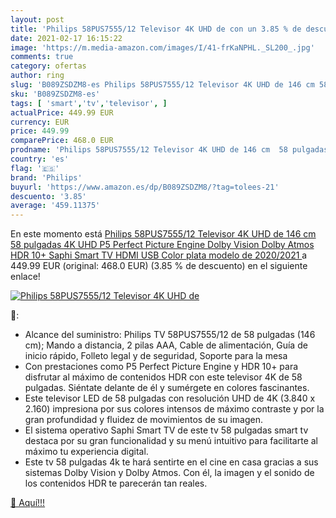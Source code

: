 ```yaml
---
layout: post
title: 'Philips 58PUS7555/12 Televisor 4K UHD de con un 3.85 % de descuento'
date: 2021-02-17 16:15:22
image: 'https://m.media-amazon.com/images/I/41-frKaNPHL._SL200_.jpg'
comments: true
category: ofertas
author: ring
slug: 'B089ZSDZM8-es Philips 58PUS7555/12 Televisor 4K UHD de 146 cm 58...'
sku: 'B089ZSDZM8-es'
tags: [ 'smart','tv','televisor', ]
actualPrice: 449.99 EUR
currency: EUR
price: 449.99
comparePrice: 468.0 EUR
prodname: 'Philips 58PUS7555/12 Televisor 4K UHD de 146 cm  58 pulgadas   4K UHD  P5 Perfect Picture Engine  Dolby Vision  Dolby Atmos  HDR 10+  Saphi Smart TV  HDMI  USB   Color plata  modelo de 2020/2021 '
country: 'es'
flag: '🇪🇸'
brand: 'Philips'
buyurl: 'https://www.amazon.es/dp/B089ZSDZM8/?tag=tolees-21'
descuento: '3.85'
average: '459.11375'
---
```


En este momento está [Philips 58PUS7555/12 Televisor 4K UHD de 146 cm  58 pulgadas   4K UHD  P5 Perfect Picture Engine  Dolby Vision  Dolby Atmos  HDR 10+  Saphi Smart TV  HDMI  USB   Color plata  modelo de 2020/2021 ](https://www.amazon.es/dp/B089ZSDZM8/?tag=tolees-21) a 449.99 EUR (original: 468.0 EUR) (3.85 %  de descuento) en el siguiente enlace!

[![Philips 58PUS7555/12 Televisor 4K UHD de](https://m.media-amazon.com/images/I/41-frKaNPHL._SL200_.jpg)](https://www.amazon.es/dp/B089ZSDZM8/?tag=tolees-21)

🔎:

- Alcance del suministro: Philips TV 58PUS7555/12 de 58 pulgadas (146 cm); Mando a distancia, 2 pilas AAA, Cable de alimentación, Guía de inicio rápido, Folleto legal y de seguridad, Soporte para la mesa
- Con prestaciones como P5 Perfect Picture Engine y HDR 10+ para disfrutar al máximo de contenidos HDR con este televisor 4K de 58 pulgadas. Siéntate delante de él y sumérgete en colores fascinantes.
- Este televisor LED de 58 pulgadas con resolución UHD de 4K (3.840 x 2.160) impresiona por sus colores intensos de máximo contraste y por la gran profundidad y fluidez de movimientos de su imagen.
- El sistema operativo Saphi Smart TV de este tv 58 pulgadas smart tv destaca por su gran funcionalidad y su menú intuitivo para facilitarte al máximo tu experiencia digital.
- Este tv 58 pulgadas 4k te hará sentirte en el cine en casa gracias a sus sistemas Dolby Vision y Dolby Atmos. Con él, la imagen y el sonido de los contenidos HDR te parecerán tan reales.

[🛒 Aquí!!!](https://www.amazon.es/dp/B089ZSDZM8/?tag=tolees-21)
